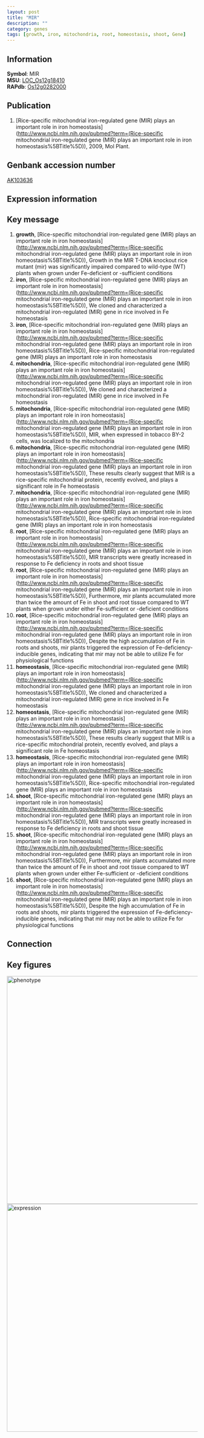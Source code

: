```yaml
---
layout: post
title: "MIR"
description: ""
category: genes
tags: [growth, iron, mitochondria, root, homeostasis, shoot, Gene]
---
```


## Information
__Symbol__: MIR  
__MSU__: [LOC_Os12g18410](http://rice.plantbiology.msu.edu/cgi-bin/ORF_infopage.cgi?orf=LOC_Os12g18410)  
__RAPdb__: [Os12g0282000](http://rapdb.dna.affrc.go.jp/viewer/gbrowse_details/irgsp1?name=Os12g0282000)  

## Publication
1. [Rice-specific mitochondrial iron-regulated gene (MIR) plays an important role in iron homeostasis](http://www.ncbi.nlm.nih.gov/pubmed?term=(Rice-specific mitochondrial iron-regulated gene (MIR) plays an important role in iron homeostasis%5BTitle%5D)), 2009, Mol Plant.

## Genbank accession number
[AK103636](http://www.ncbi.nlm.nih.gov/nuccore/AK103636)

## Expression information

## Key message
1. __growth__, [Rice-specific mitochondrial iron-regulated gene (MIR) plays an important role in iron homeostasis](http://www.ncbi.nlm.nih.gov/pubmed?term=(Rice-specific mitochondrial iron-regulated gene (MIR) plays an important role in iron homeostasis%5BTitle%5D)),  Growth in the MIR T-DNA knockout rice mutant (mir) was significantly impaired compared to wild-type (WT) plants when grown under Fe-deficient or -sufficient conditions
2. __iron__, [Rice-specific mitochondrial iron-regulated gene (MIR) plays an important role in iron homeostasis](http://www.ncbi.nlm.nih.gov/pubmed?term=(Rice-specific mitochondrial iron-regulated gene (MIR) plays an important role in iron homeostasis%5BTitle%5D)),  We cloned and characterized a mitochondrial iron-regulated (MIR) gene in rice involved in Fe homeostasis
3. __iron__, [Rice-specific mitochondrial iron-regulated gene (MIR) plays an important role in iron homeostasis](http://www.ncbi.nlm.nih.gov/pubmed?term=(Rice-specific mitochondrial iron-regulated gene (MIR) plays an important role in iron homeostasis%5BTitle%5D)), Rice-specific mitochondrial iron-regulated gene (MIR) plays an important role in iron homeostasis
4. __mitochondria__, [Rice-specific mitochondrial iron-regulated gene (MIR) plays an important role in iron homeostasis](http://www.ncbi.nlm.nih.gov/pubmed?term=(Rice-specific mitochondrial iron-regulated gene (MIR) plays an important role in iron homeostasis%5BTitle%5D)),  We cloned and characterized a mitochondrial iron-regulated (MIR) gene in rice involved in Fe homeostasis
5. __mitochondria__, [Rice-specific mitochondrial iron-regulated gene (MIR) plays an important role in iron homeostasis](http://www.ncbi.nlm.nih.gov/pubmed?term=(Rice-specific mitochondrial iron-regulated gene (MIR) plays an important role in iron homeostasis%5BTitle%5D)),  MIR, when expressed in tobacco BY-2 cells, was localized to the mitochondria
6. __mitochondria__, [Rice-specific mitochondrial iron-regulated gene (MIR) plays an important role in iron homeostasis](http://www.ncbi.nlm.nih.gov/pubmed?term=(Rice-specific mitochondrial iron-regulated gene (MIR) plays an important role in iron homeostasis%5BTitle%5D)),  These results clearly suggest that MIR is a rice-specific mitochondrial protein, recently evolved, and plays a significant role in Fe homeostasis
7. __mitochondria__, [Rice-specific mitochondrial iron-regulated gene (MIR) plays an important role in iron homeostasis](http://www.ncbi.nlm.nih.gov/pubmed?term=(Rice-specific mitochondrial iron-regulated gene (MIR) plays an important role in iron homeostasis%5BTitle%5D)), Rice-specific mitochondrial iron-regulated gene (MIR) plays an important role in iron homeostasis
8. __root__, [Rice-specific mitochondrial iron-regulated gene (MIR) plays an important role in iron homeostasis](http://www.ncbi.nlm.nih.gov/pubmed?term=(Rice-specific mitochondrial iron-regulated gene (MIR) plays an important role in iron homeostasis%5BTitle%5D)),  MIR transcripts were greatly increased in response to Fe deficiency in roots and shoot tissue
9. __root__, [Rice-specific mitochondrial iron-regulated gene (MIR) plays an important role in iron homeostasis](http://www.ncbi.nlm.nih.gov/pubmed?term=(Rice-specific mitochondrial iron-regulated gene (MIR) plays an important role in iron homeostasis%5BTitle%5D)),  Furthermore, mir plants accumulated more than twice the amount of Fe in shoot and root tissue compared to WT plants when grown under either Fe-sufficient or -deficient conditions
10. __root__, [Rice-specific mitochondrial iron-regulated gene (MIR) plays an important role in iron homeostasis](http://www.ncbi.nlm.nih.gov/pubmed?term=(Rice-specific mitochondrial iron-regulated gene (MIR) plays an important role in iron homeostasis%5BTitle%5D)),  Despite the high accumulation of Fe in roots and shoots, mir plants triggered the expression of Fe-deficiency-inducible genes, indicating that mir may not be able to utilize Fe for physiological functions
11. __homeostasis__, [Rice-specific mitochondrial iron-regulated gene (MIR) plays an important role in iron homeostasis](http://www.ncbi.nlm.nih.gov/pubmed?term=(Rice-specific mitochondrial iron-regulated gene (MIR) plays an important role in iron homeostasis%5BTitle%5D)),  We cloned and characterized a mitochondrial iron-regulated (MIR) gene in rice involved in Fe homeostasis
12. __homeostasis__, [Rice-specific mitochondrial iron-regulated gene (MIR) plays an important role in iron homeostasis](http://www.ncbi.nlm.nih.gov/pubmed?term=(Rice-specific mitochondrial iron-regulated gene (MIR) plays an important role in iron homeostasis%5BTitle%5D)),  These results clearly suggest that MIR is a rice-specific mitochondrial protein, recently evolved, and plays a significant role in Fe homeostasis
13. __homeostasis__, [Rice-specific mitochondrial iron-regulated gene (MIR) plays an important role in iron homeostasis](http://www.ncbi.nlm.nih.gov/pubmed?term=(Rice-specific mitochondrial iron-regulated gene (MIR) plays an important role in iron homeostasis%5BTitle%5D)), Rice-specific mitochondrial iron-regulated gene (MIR) plays an important role in iron homeostasis
14. __shoot__, [Rice-specific mitochondrial iron-regulated gene (MIR) plays an important role in iron homeostasis](http://www.ncbi.nlm.nih.gov/pubmed?term=(Rice-specific mitochondrial iron-regulated gene (MIR) plays an important role in iron homeostasis%5BTitle%5D)),  MIR transcripts were greatly increased in response to Fe deficiency in roots and shoot tissue
15. __shoot__, [Rice-specific mitochondrial iron-regulated gene (MIR) plays an important role in iron homeostasis](http://www.ncbi.nlm.nih.gov/pubmed?term=(Rice-specific mitochondrial iron-regulated gene (MIR) plays an important role in iron homeostasis%5BTitle%5D)),  Furthermore, mir plants accumulated more than twice the amount of Fe in shoot and root tissue compared to WT plants when grown under either Fe-sufficient or -deficient conditions
16. __shoot__, [Rice-specific mitochondrial iron-regulated gene (MIR) plays an important role in iron homeostasis](http://www.ncbi.nlm.nih.gov/pubmed?term=(Rice-specific mitochondrial iron-regulated gene (MIR) plays an important role in iron homeostasis%5BTitle%5D)),  Despite the high accumulation of Fe in roots and shoots, mir plants triggered the expression of Fe-deficiency-inducible genes, indicating that mir may not be able to utilize Fe for physiological functions

## Connection

## Key figures
<img src="http://ricencode.github.io/images/MIR.pheno.png" alt="phenotype"  style="width: 600px;"/>

<img src="http://ricencode.github.io/images/MIR.exp.png" alt="expression"  style="width: 600px;"/>


